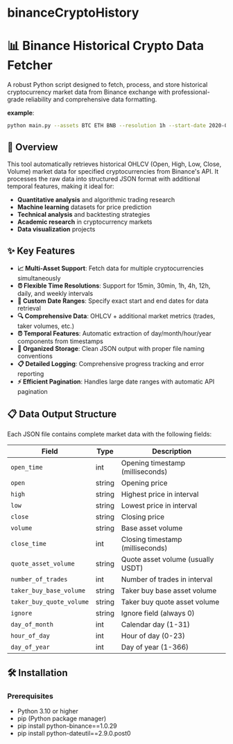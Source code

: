 # binanceCryptoHistory
# 📊 Binance Historical Crypto Data Fetcher

A robust Python script designed to fetch, process, and store historical cryptocurrency market data from Binance exchange with professional-grade reliability and comprehensive data formatting.

**example**:
```bash
python main.py --assets BTC ETH BNB --resolution 1h --start-date 2020-01-01 --end-date 2020-02-20 --output-folder crypto_data_test
```

## 🚀 Overview

This tool automatically retrieves historical OHLCV (Open, High, Low, Close, Volume) market data for specified cryptocurrencies from Binance's API. It processes the raw data into structured JSON format with additional temporal features, making it ideal for:

- **Quantitative analysis** and algorithmic trading research
- **Machine learning** datasets for price prediction
- **Technical analysis** and backtesting strategies
- **Academic research** in cryptocurrency markets
- **Data visualization** projects

## ✨ Key Features

- **📈 Multi-Asset Support**: Fetch data for multiple cryptocurrencies simultaneously
- **⏰ Flexible Time Resolutions**: Support for 15min, 30min, 1h, 4h, 12h, daily, and weekly intervals
- **📅 Custom Date Ranges**: Specify exact start and end dates for data retrieval
- **🔍 Comprehensive Data**: OHLCV + additional market metrics (trades, taker volumes, etc.)
- **⏰ Temporal Features**: Automatic extraction of day/month/hour/year components from timestamps
- **💾 Organized Storage**: Clean JSON output with proper file naming conventions
- **📋 Detailed Logging**: Comprehensive progress tracking and error reporting
- **⚡ Efficient Pagination**: Handles large date ranges with automatic API pagination

## 📋 Data Output Structure

Each JSON file contains complete market data with the following fields:

| Field | Type | Description |
|-------|------|-------------|
| `open_time` | int | Opening timestamp (milliseconds) |
| `open` | string | Opening price |
| `high` | string | Highest price in interval |
| `low` | string | Lowest price in interval |
| `close` | string | Closing price |
| `volume` | string | Base asset volume |
| `close_time` | int | Closing timestamp (milliseconds) |
| `quote_asset_volume` | string | Quote asset volume (usually USDT) |
| `number_of_trades` | int | Number of trades in interval |
| `taker_buy_base_volume` | string | Taker buy base asset volume |
| `taker_buy_quote_volume` | string | Taker buy quote asset volume |
| `ignore` | string | Ignore field (always 0) |
| `day_of_month` | int | Calendar day (1-31) |
| `hour_of_day` | int | Hour of day (0-23) |
| `day_of_year` | int | Day of year (1-366) |

## 🛠 Installation

### Prerequisites
- Python 3.10 or higher
- pip (Python package manager)
- pip install python-binance==1.0.29
- pip install python-dateutil==2.9.0.post0

